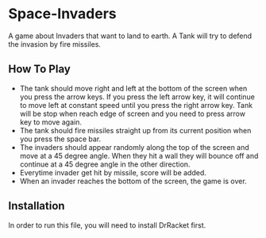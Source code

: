 # Space-Invaders
A game about Invaders that want to land to earth. A Tank will try to defend the invasion by fire missiles.

## How To Play
- The tank should move right and left at the bottom of the screen when you press the arrow keys.
  If you press the left arrow key, it will continue to move left at constant speed until you press the right arrow key.
  Tank will be stop when reach edge of screen and you need to press arrow key to move again.
- The tank should fire missiles straight up from its current position when you press the space bar.
- The invaders should appear randomly along the top of the screen and move at a 45 degree angle.
  When they hit a wall they will bounce off and continue at a 45 degree angle in the other direction.
- Everytime invader get hit by missile, score will be added.
- When an invader reaches the bottom of the screen, the game is over.

## Installation
In order to run this file, you will need to install DrRacket first. 
   
